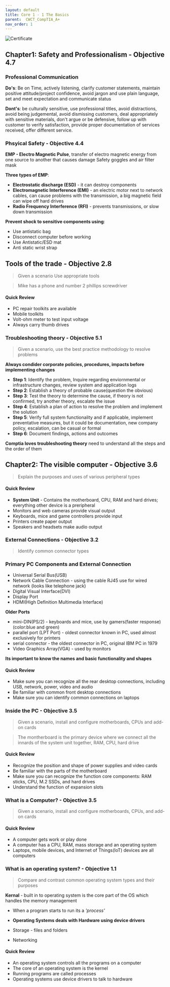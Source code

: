 ```yaml
---
layout: default
title: Core 1 - 1 The Basics
parent:  CWCT_CompTIA_A+
nav_order: 1
---
```


![Certificate]()

## Chapter1: Safety and Professionalism - Objective 4.7

### Professional Communication
**Do's**: Be on Time, actively listening, clarify customer statements, maintain positive attitude/project confidence, avoid jargon and use plain language, set and meet expectation and communicate status

**Dont's**: be culturally sensitive, use professional titles, avoid distractions, avoid being judgemental, avoid dismissing customers, deal appropriately with sensitive materials, don't argue or be defensive, follow up with customer to verify satisfaction, provide proper documentation of services received, offer different service.

### Phsyical Safety - Objective 4.4
**EMP - Electro Magnetic Pulse**, transfer of electro magnetic energy from one source to another that causes damage
Safety goggles and air filter mask

**Three types of EMP**:

* **Electrostatic discharge (ESD)** - it can destroy components
* **Electromagnetic Interference (EMI)** - an electric motor next to network cables, can cause problems with the transmission, a big magnetic field can wipe off hard drives
* **Radio Frequency Interference (RFI)** - prevents transmissions, or slow down transmission

**Prevent shock to sensitive components using**:
* Use antistatic bag
* Disconnect computer before working
* Use Antistatic/ESD mat
* Anti static wrist strap


## Tools of the trade - Objective 2.8
>Given a scenario Use appropriate tools

>Mike has a phone and number 2 phillips screwdriver

#### Quick Review
* PC repair toolkits are available
* Mobile toolkits
* Volt-ohm meter to test input voltage
* Always carry thumb drives


### Troubleshooting theory - Objective 5.1
>Given a scenario, use the best practice methodology to resolve problems

**Always condider corporate policies, procedures, impacts before implementing changes**
* **Step 1**: Identify the problem, Inquire regarding enviornmental or infrastructure changes, review system and application logs
* **Step 2**: Establish a theory of probable cause(question the obvious)
* **Step 3**: Test the theory to determine the cause, if theory is not confirmed, try another theory, escalate the issue
* **Step 4**: Establish a plan of action to resolve the problem and implement the solution
* **Step 5**: Verify full system functionality and if applicable, implement preventative measures, but it could be documentation, new company policy, escalation, can be casual or formal
* **Step 6**: Document findings, actions and outcomes

**Comptia loves troubleshooting theory** need to understand all the steps and the order of them



## Chapter2: The visible computer - Objective 3.6
> Explain the purposes and uses of various peripheral types

#### Quick Review

* **System Unit** - Contains the motherboard, CPU, RAM and hard drives; everything other device is a preripheral
* Monitors and web cameras provide visual output
* Keyboards, mice and game controllers provide input
* Printers create paper output
* Speakers and headsets make audio output

### External Connections - Objective 3.2
>Identify common connector types

### Primary PC Components and External Connection
* Universal Serial Bus(USB)
* Network Cable Connection - using the cable RJ45 use for wired network (looks like telephone jack)
* Digital Visual Interface(DVI)
* Display Port
* HDMI(High Definition Multimedia Interface)

**Older Ports**
* mini-DIN(PS/2) - keyboards and mice, use by gamers(faster response)(color:blue and green)
* parallel port (LPT Port) - oldest connector known in PC, used almost exclusively for printers
* serial connector - the oldest connector in PC, original IBM PC in 1979
* Video Graphics Array(VGA) - used by monitors

**Its important to know the names and basic functionality and shapes**

#### Quick Review
* Make sure you can recognize all the rear desktop connections, including USB, network, power, video and audio
* Be familiar with common front desktop connections
* Make sure you can identify common connections on laptops



### Inside the PC - Objective 3.5
>Given a scenario, install and configure motherboards, CPUs and add-on cards

>The montherboard is the primary device where we connect all the innards of the system unit together, RAM, CPU, hard drive

#### Quick Review
* Recognize the position and shape of power supplies and video cards
* Be familiar with the parts of the motherboard
* Make sure you can recognize the function core components: RAM sticks, CPU, M.2 SSDs, and hard drives
* Understand the function of expansion slots


### What is a Computer? - Objective 3.5
> Given a scenario, install and configure motherboards, CPUs, and add-on cards

#### Quick Review
* A computer gets work or play done
* A computer has a CPU, RAM, mass storage and an operating system
* Laptops, mobile devices, and Internet of Things(IoT) devices are all computers

### What is an operating system? - Objective 1.1
> Compare and contrast common operating system types and their purposes

**Kernal** - built in to operating system is the core part of the OS which handles the memory management

* When a program starts to run its a *'process'*

* **Operating Systems deals with Hardware using device drivers**
* Storage - files and folders
* Networking

#### Quick Review
* An operating system controls all the programs on a computer
* The core of an operating system is the kernel
* Running programs are called processes
* Operating systems use device drivers to talk to hardware
